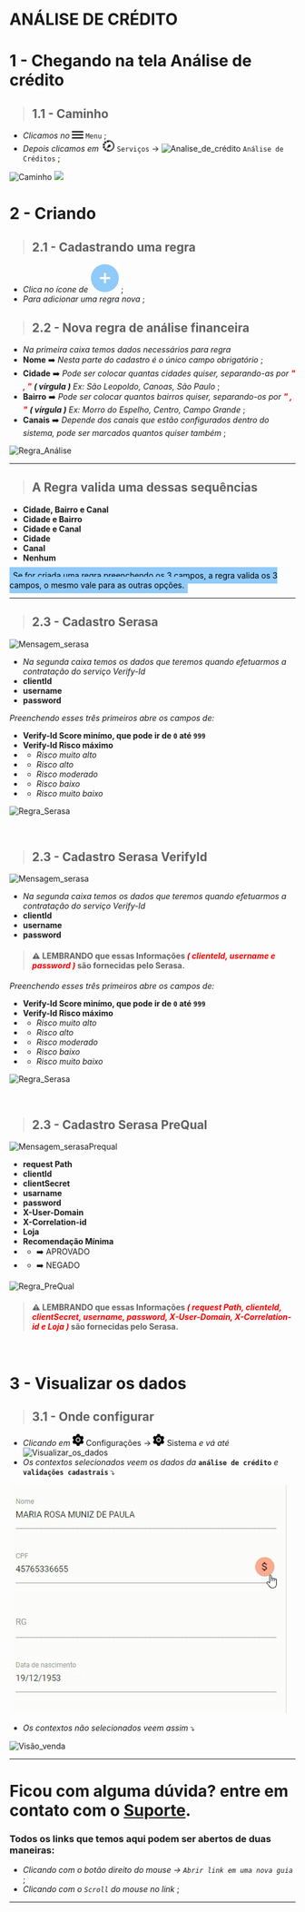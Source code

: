 # ANÁLISE DE CRÉDITO

# 1 - Chegando na tela Análise de crédito
>## __1.1 - Caminho__
* _Clicamos no_ ![menu](https://raw.githubusercontent.com/Makesystem/manuais/main/webccrm/telas/icon_standard/16%20-%20Todas%20telas/menu.png) `Menu` ;
* _Depois clicamos em_  ![Serviços](https://raw.githubusercontent.com/Makesystem/manuais/main/webccrm/telas/icon_standard/5%20-%20Servi%C3%A7os/Servi%C3%A7os.png) `Serviços` -> ![Analise_de_crédito](https://raw.githubusercontent.com/Makesystem/manuais/main/webccrm/telas/icon_standard/5%20-%20Servi%C3%A7os/Analise%20financeira.png) `Análise de Créditos` ;

![Caminho](https://raw.githubusercontent.com/Makesystem/manuais/main/webccrm/telas/separacao_tela/tela_analise_de_cr%C3%A9dito/caminho.gif)
![](tela_analise_de_cr%C3%A9dito/caminho.gif)

# 2 - Criando
>## __2.1 - Cadastrando uma regra__
* _Clica no ícone de_ ![add_usuário](https://raw.githubusercontent.com/Makesystem/manuais/main/webccrm/telas/icon_standard/16%20-%20Todas%20telas/add_1.png) ;
* _Para adicionar uma regra nova_ ;

>## __2.2 - Nova regra de análise financeira__
* _Na primeira caixa temos dados necessários para regra_
* __Nome__ ➡️ _Nesta parte do cadastro é o único campo obrigatório_ ;
*  __Cidade__ ➡️ _Pode ser colocar quantas cidades quiser, separando-as por <span style="color:red">**" , "** </span>**( vírgula )** Ex: São Leopoldo, Canoas, São Paulo_ ;
*   __Bairro__ ➡️ _Pode ser colocar quantos bairros quiser, separando-os por <span style="color:red">**" , "** </span>**( vírgula )** Ex: Morro do Espelho, Centro, Campo Grande_ ;
* __Canais__ ➡️ _Depende dos canais que estão configurados dentro do sistema, pode ser marcados quantos quiser também_ ;

![Regra_Análise](https://raw.githubusercontent.com/Makesystem/manuais/main/webccrm/telas/separacao_tela/tela_analise_de_cr%C3%A9dito/regra_analise.gif)

---

>## __A Regra valida uma dessas sequências__
* __Cidade, Bairro e Canal__
* __Cidade e Bairro__
* __Cidade e Canal__
* __Cidade__
* __Canal__
* __Nenhum__

 <span style="color:black;background-color:rgba(144,202,249,1);padding:6px;">Se for criada uma regra preenchendo os 3 campos, a regra valida os 3 campos, o mesmo vale para as outras opções.</span>

---
>## __2.3 - Cadastro Serasa__
![Mensagem_serasa](https://raw.githubusercontent.com/Makesystem/manuais/main/webccrm/telas/separacao_tela/tela_analise_de_cr%C3%A9dito/mensagem%20serasa.png)
* _Na segunda caixa temos os dados que teremos quando efetuarmos a contratação do serviço Verify-Id_
* __clientId__
* __username__
* __password__

_Preenchendo esses três primeiros abre os campos de:_
* __Verify-Id Score minímo, que pode ir de `0` até `999`__
* __Verify-Id Risco máximo__
* * _Risco muito alto_
* * _Risco alto_
* * _Risco moderado_
* * _Risco baixo_
* * _Risco muito baixo_

![Regra_Serasa](https://raw.githubusercontent.com/Makesystem/manuais/main/webccrm/telas/separacao_tela/tela_analise_de_cr%C3%A9dito/cadastro_serasa.gif)

<br />

>## __2.3 - Cadastro Serasa VerifyId__
![Mensagem_serasa](https://raw.githubusercontent.com/Makesystem/manuais/main/webccrm/telas/separacao_tela/tela_analise_de_cr%C3%A9dito/mensagem%20serasa.png)
* _Na segunda caixa temos os dados que teremos quando efetuarmos a contratação do serviço Verify-Id_
* __clientId__
* __username__
* __password__
>#### ⚠️ __LEMBRANDO__ que essas Informações <span style="color:red;font-style: italic;">( clienteId, username e password )</span> são fornecidas pelo Serasa.

_Preenchendo esses três primeiros abre os campos de:_
* __Verify-Id Score minímo, que pode ir de `0` até `999`__
* __Verify-Id Risco máximo__
* * _Risco muito alto_
* * _Risco alto_
* * _Risco moderado_
* * _Risco baixo_
* * _Risco muito baixo_

![Regra_Serasa](https://raw.githubusercontent.com/Makesystem/manuais/main/webccrm/telas/separacao_tela/tela_analise_de_cr%C3%A9dito/cadastro_serasa.gif)

<br />

>## __2.3 - Cadastro Serasa PreQual__
![Mensagem_serasaPrequal](https://raw.githubusercontent.com/Makesystem/manuais/main/webccrm/telas/separacao_tela/tela_analise_de_cr%C3%A9dito/mensagem%20serasa%20PreQual.png)
* __request Path__
* __clientId__
* __clientSecret__
* __usarname__
* __password__
* __X-User-Domain__
* __X-Correlation-id__
* __Loja__
* __Recomendação Mínima__
* * ➡️ APROVADO
* * ➡️ NEGADO

![Regra_PreQual](https://github.com/Makesystem/manuais/raw/main/webccrm/telas/separacao_tela/tela_analise_de_cr%C3%A9dito/cadastro_prequal.gif)

>#### ⚠️ __LEMBRANDO__ que essas Informações <span style="color:red;font-style: italic;">( request Path, clienteId, clientSecret, username, password, X-User-Domain, X-Correlation-id e Loja )</span> são fornecidas pelo Serasa.

<br />

# 3 - Visualizar os dados
>## __3.1 - Onde configurar__
* _Clicando em_ ![Configuração](https://raw.githubusercontent.com/Makesystem/manuais/main/webccrm/telas/icon_standard/11%20-%20Configura%C3%A7%C3%B5es/Configura%C3%A7%C3%B5es.png) Configurações -> ![Configuração](https://raw.githubusercontent.com/Makesystem/manuais/main/webccrm/telas/icon_standard/11%20-%20Configura%C3%A7%C3%B5es/Configura%C3%A7%C3%B5es.png) Sistema _e vá até_
![Visualizar_os_dados](https://raw.githubusercontent.com/Makesystem/manuais/main/webccrm/telas/separacao_tela/tela_analise_de_cr%C3%A9dito/Visualisar%20dados.png)
* _Os contextos selecionados veem os dados da_ **`análise de crédito`** _e_ **`validações cadastrais`** ⤵️

![Visão_Auditoria](https://raw.githubusercontent.com/Makesystem/manuais/main/webccrm/telas/separacao_tela/tela_analise_de_cr%C3%A9dito/vis%C3%A3o%20auditoria.gif)
* _Os contextos não selecionados veem assim_ ⤵️

![Visão_venda](https://raw.githubusercontent.com/Makesystem/manuais/main/webccrm/telas/separacao_tela/tela_analise_de_cr%C3%A9dito/visao%20venda.gif)
<br />

---

# Ficou com alguma dúvida? entre em contato com o [Suporte](http://api.whatsapp.com/send?1=pt_BR&phone=555130661344).

### Todos os links que temos aqui podem ser abertos de duas maneiras:
* _Clicando com o botão direito do mouse -> `Abrir link em uma nova guia`_ ;
* _Clicando com o `Scroll` do mouse no link_ ;

---
